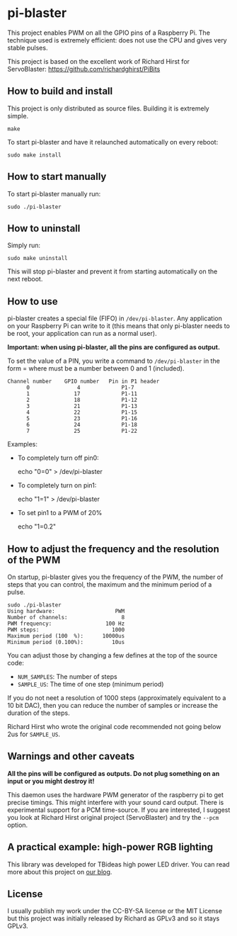 pi-blaster
==========

This project enables PWM on all the GPIO pins of a Raspberry Pi. The technique used is extremely efficient: does not use the CPU and gives very stable pulses.

This project is based on the excellent work of Richard Hirst for ServoBlaster: https://github.com/richardghirst/PiBits

## How to build and install

This project is only distributed as source files. Building it is extremely simple.

    make

To start pi-blaster and have it relaunched automatically on every reboot:

    sudo make install

## How to start manually

To start pi-blaster manually run:

    sudo ./pi-blaster
    
## How to uninstall

Simply run:

    sudo make uninstall
    
This will stop pi-blaster and prevent it from starting automatically on the next reboot.

## How to use

pi-blaster creates a special file (FIFO) in `/dev/pi-blaster`. Any application on your Raspberry Pi can write to it (this means that only pi-blaster needs to be root, your application can run as a normal user).

**Important: when using pi-blaster, all the pins are configured as output.**

To set the value of a PIN, you write a command to `/dev/pi-blaster` in the form <channel>=<value> where <value> must be a number between 0 and 1 (included).

    Channel number    GPIO number   Pin in P1 header
          0               4             P1-7
          1              17             P1-11
          2              18             P1-12
          3              21             P1-13
          4              22             P1-15
          5              23             P1-16
          6              24             P1-18
          7              25             P1-22

Examples:
  * To completely turn off pin0: 
  
    echo "0=0" > /dev/pi-blaster
    
  * To completely turn on pin1:
  
    echo "1=1" > /dev/pi-blaster
    
  * To set pin1 to a PWM of 20%
  
    echo "1=0.2"

## How to adjust the frequency and the resolution of the PWM

On startup, pi-blaster gives you the frequency of the PWM, the number of steps that you can control, the maximum and the minimum period of a pulse.

    sudo ./pi-blaster
    Using hardware:                   PWM
    Number of channels:                 8
    PWM frequency:                 100 Hz
    PWM steps:                       1000
    Maximum period (100  %):      10000us
    Minimum period (0.100%):         10us  

You can adjust those by changing a few defines at the top of the source code:

 * `NUM_SAMPLES`: The number of steps
 * `SAMPLE_US`: The time of one step (minimum period)

If you do not neet a resolution of 1000 steps (approximately equivalent to a 10 bit DAC), then you can reduce the number of samples or increase the duration of the steps.

Richard Hirst who wrote the original code recommended not going below 2us for `SAMPLE_US`.

## Warnings and other caveats

**All the pins will be configured as outputs. Do not plug something on an input or you might destroy it!**

This daemon uses the hardware PWM generator of the raspberry pi to get precise timings. This might interfere with your sound card output.
There is experimental support for a PCM time-source. If you are interested, I suggest you look at Richard Hirst original project (ServoBlaster) and try the `--pcm` option.

## A practical example: high-power RGB lighting

This library was developed for TBideas high power LED driver. You can read more about this project on [our blog][blog].

## License

I usually publish my work under the CC-BY-SA license or the MIT License but this project was initially released by Richard as GPLv3 and so it stays GPLv3.

[blog]: http://www.tbideas.com/blog/2013/02/controling-a-high-power-rgb-led-with-a-raspberry-pi/